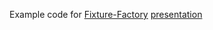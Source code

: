 Example code for [Fixture-Factory](https://github.com/six2six/fixture-factory) [presentation](https://prezi.com/m4ccgczyy8ct/creating-test-data-for-your-tests/)
